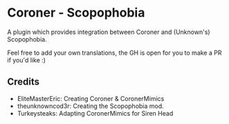# Coroner - Scopophobia

A plugin which provides integration between Coroner and (Unknown's) Scopophobia.

Feel free to add your own translations, the GH is open for you to make a PR if you'd like :)

## Credits
- EliteMasterEric: Creating Coroner & CoronerMimics
- theunknowncod3r: Creating the Scopophobia mod.
- Turkeysteaks: Adapting CoronerMimics for Siren Head
